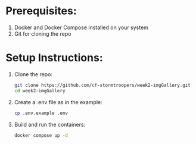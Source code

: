 # Prerequisites: 
1. Docker and Docker Compose installed on your system
2. Git for cloning the repo


# Setup Instructions:
1. Clone the repo: 
    ```bash
    git clone https://github.com/cf-stormtroopers/week2-imgGallery.git
    cd week2-imgGallery
    ```

2. Create a .env file as in the example:
    ```bash
    cp .env.example .env
    ```

3. Build and run the containers:
    ```bash
    docker compose up -d
    ```


